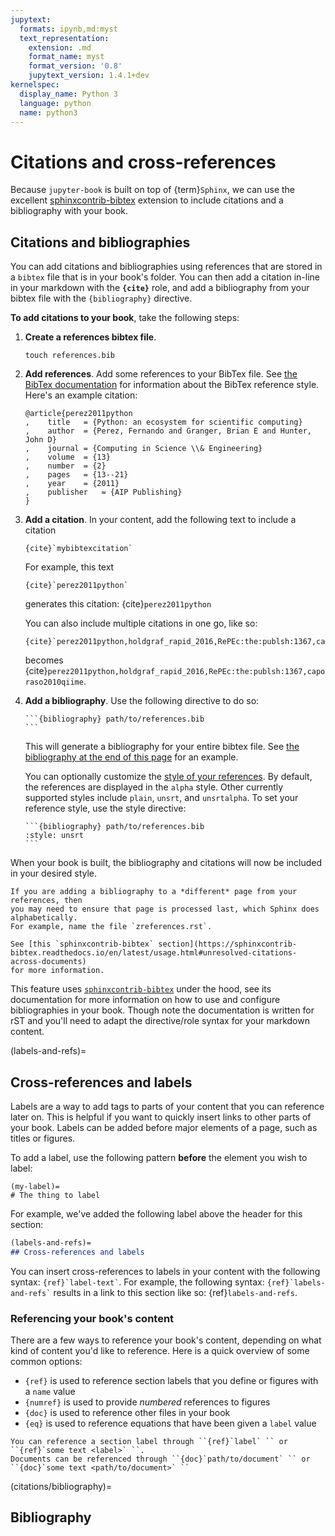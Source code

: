 ```yaml
---
jupytext:
  formats: ipynb,md:myst
  text_representation:
    extension: .md
    format_name: myst
    format_version: '0.8'
    jupytext_version: 1.4.1+dev
kernelspec:
  display_name: Python 3
  language: python
  name: python3
---
```


# Citations and cross-references

Because `jupyter-book` is built on top of {term}`Sphinx`, we can use the excellent
[sphinxcontrib-bibtex](https://sphinxcontrib-bibtex.readthedocs.io/en/latest/)
extension to include citations and a bibliography with your book.

## Citations and bibliographies

You can add citations and bibliographies using references that are stored in a
`bibtex` file that is in your book's folder. You can then add a citation in-line in your
markdown with the **`{cite}`** role, and add a bibliography from your bibtex file
with the `{bibliography}` directive.

**To add citations to your book**, take the following steps:

1. **Create a references bibtex file**.

   ```
   touch references.bib
   ```

2. **Add references**. Add some references to your BibTex file. See
   [the BibTex documentation](http://www.bibtex.org/Using/) for information about
   the BibTex reference style. Here's an example citation:

   ```
   @article{perez2011python
   ,	title	= {Python: an ecosystem for scientific computing}
   ,	author	= {Perez, Fernando and Granger, Brian E and Hunter, John D}
   ,	journal	= {Computing in Science \\& Engineering}
   ,	volume	= {13}
   ,	number	= {2}
   ,	pages	= {13--21}
   ,	year	= {2011}
   ,	publisher	= {AIP Publishing}
   }
   ```
3. **Add a citation**. In your content, add the following text to include a citation

   ```
   {cite}`mybibtexcitation`
   ```

   For example, this text

   ```
   {cite}`perez2011python`
   ```

   generates this citation: {cite}`perez2011python`

   You can also include multiple citations in one go, like so:

   ```
   {cite}`perez2011python,holdgraf_rapid_2016,RePEc:the:publsh:1367,caporaso2010qiime`
   ```

   becomes {cite}`perez2011python,holdgraf_rapid_2016,RePEc:the:publsh:1367,caporaso2010qiime`.

4. **Add a bibliography**. Use the following directive to do so:

   ````
   ```{bibliography} path/to/references.bib
   ```
   ````

   This will generate a bibliography for your entire bibtex file. See
   [the bibliography at the end of this page](citations/bibliography) for an example.

   You can optionally customize the [style of your references](http://www.cs.stir.ac.uk/~kjt/software/latex/showbst.html).
   By default, the references are displayed in the `alpha` style.
   Other currently supported styles include `plain`, `unsrt`, and `unsrtalpha`.
   To set your reference style, use the style directive:

   ````
   ```{bibliography} path/to/references.bib
   :style: unsrt
   ```
   ````

When your book is built, the bibliography and citations will now be included in your desired style.

`````{warning}
If you are adding a bibliography to a *different* page from your references, then
you may need to ensure that page is processed last, which Sphinx does alphabetically.
For example, name the file `zreferences.rst`.

See [this `sphinxcontrib-bibtex` section](https://sphinxcontrib-bibtex.readthedocs.io/en/latest/usage.html#unresolved-citations-across-documents)
for more information.
`````

This feature uses [`sphinxcontrib-bibtex`](https://sphinxcontrib-bibtex.readthedocs.io/en/latest/usage.html#roles-and-directives)
under the hood, see its documentation for more information on how to use and configure
bibliographies in your book. Though note the documentation
is written for rST and you'll need to adapt the directive/role syntax for your
markdown content.

(labels-and-refs)=
## Cross-references and labels

Labels are a way to add tags to parts of your content that you can reference
later on. This is helpful if you want to quickly insert links to other
parts of your book. Labels can be added before major elements of a page,
such as titles or figures.

To add a label, use the following pattern **before** the element you wish
to label:

```
(my-label)=
# The thing to label
```

For example, we've added the following label above the header for this section:

```md
(labels-and-refs)=
## Cross-references and labels
```

You can insert cross-references to labels in your content with the following
syntax: `` {ref}`label-text` ``. For example, the following syntax:
`` {ref}`labels-and-refs` `` results in a link to this section like so:
{ref}`labels-and-refs`.

### Referencing your book's content

There are a few ways to reference your book's content, depending on what kind of
content you'd like to reference. Here is a quick overview of some common options:

* `{ref}` is used to reference section labels that you define or figures with a `name` value
* `{numref}` is used to provide *numbered* references to figures
* `{doc}` is used to reference other files in your book
* `{eq}` is used to reference equations that have been given a `label` value

```{tip}
You can reference a section label through ``{ref}`label` `` or ``{ref}`some text <label>` ``.
Documents can be referenced through ``{doc}`path/to/document` `` or ``{doc}`some text <path/to/document>` ``
```

(citations/bibliography)=
## Bibliography

```{bibliography} ../references.bib
```
